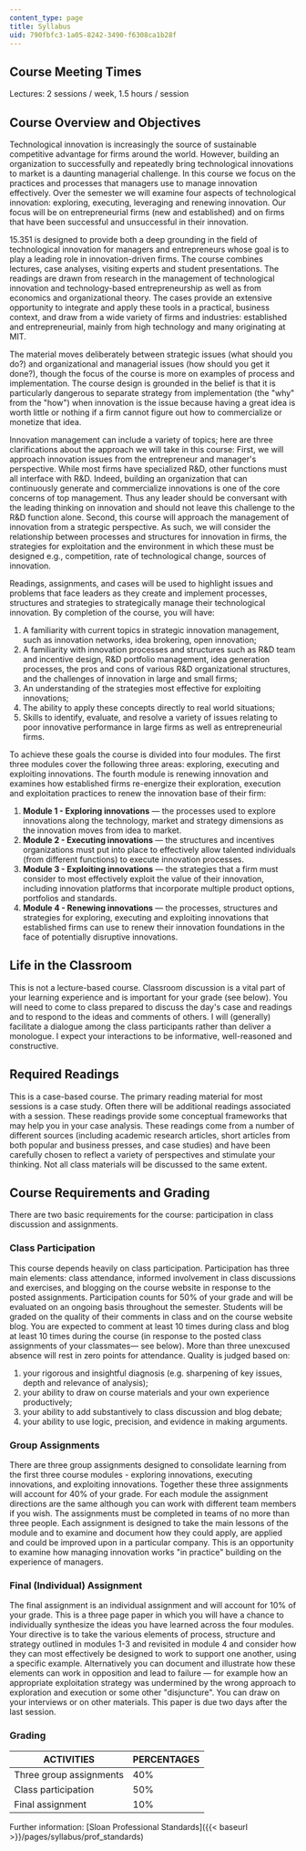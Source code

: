 ```yaml
---
content_type: page
title: Syllabus
uid: 790fbfc3-1a05-8242-3490-f6308ca1b28f
---
```


Course Meeting Times
--------------------

Lectures: 2 sessions / week, 1.5 hours / session

Course Overview and Objectives
------------------------------

Technological innovation is increasingly the source of sustainable competitive advantage for firms around the world. However, building an organization to successfully and repeatedly bring technological innovations to market is a daunting managerial challenge. In this course we focus on the practices and processes that managers use to manage innovation effectively. Over the semester we will examine four aspects of technological innovation: exploring, executing, leveraging and renewing innovation. Our focus will be on entrepreneurial firms (new and established) and on firms that have been successful and unsuccessful in their innovation.

15.351 is designed to provide both a deep grounding in the field of technological innovation for managers and entrepreneurs whose goal is to play a leading role in innovation-driven firms. The course combines lectures, case analyses, visiting experts and student presentations. The readings are drawn from research in the management of technological innovation and technology-based entrepreneurship as well as from economics and organizational theory. The cases provide an extensive opportunity to integrate and apply these tools in a practical, business context, and draw from a wide variety of firms and industries: established and entrepreneurial, mainly from high technology and many originating at MIT.

The material moves deliberately between strategic issues (what should you do?) and organizational and managerial issues (how should you get it done?), though the focus of the course is more on examples of process and implementation. The course design is grounded in the belief is that it is particularly dangerous to separate strategy from implementation (the "why" from the "how") when innovation is the issue because having a great idea is worth little or nothing if a firm cannot figure out how to commercialize or monetize that idea.

Innovation management can include a variety of topics; here are three clarifications about the approach we will take in this course: First, we will approach innovation issues from the entrepreneur and manager's perspective. While most firms have specialized R&D, other functions must all interface with R&D. Indeed, building an organization that can continuously generate and commercialize innovations is one of the core concerns of top management. Thus any leader should be conversant with the leading thinking on innovation and should not leave this challenge to the R&D function alone. Second, this course will approach the management of innovation from a strategic perspective. As such, we will consider the relationship between processes and structures for innovation in firms, the strategies for exploitation and the environment in which these must be designed e.g., competition, rate of technological change, sources of innovation.

Readings, assignments, and cases will be used to highlight issues and problems that face leaders as they create and implement processes, structures and strategies to strategically manage their technological innovation. By completion of the course, you will have:

1.  A familiarity with current topics in strategic innovation management, such as innovation networks, idea brokering, open innovation;
2.  A familiarity with innovation processes and structures such as R&D team and incentive design, R&D portfolio management, idea generation processes, the pros and cons of various R&D organizational structures, and the challenges of innovation in large and small firms;
3.  An understanding of the strategies most effective for exploiting innovations;
4.  The ability to apply these concepts directly to real world situations;
5.  Skills to identify, evaluate, and resolve a variety of issues relating to poor innovative performance in large firms as well as entrepreneurial firms.

To achieve these goals the course is divided into four modules. The first three modules cover the following three areas: exploring, executing and exploiting innovations. The fourth module is renewing innovation and examines how established firms re-energize their exploration, execution and exploitation practices to renew the innovation base of their firm:

1.  **Module 1 - Exploring innovations** — the processes used to explore innovations along the technology, market and strategy dimensions as the innovation moves from idea to market.
2.  **Module 2 - Executing innovations** — the structures and incentives organizations must put into place to effectively allow talented individuals (from different functions) to execute innovation processes.
3.  **Module 3 - Exploiting innovations** — the strategies that a firm must consider to most effectively exploit the value of their innovation, including innovation platforms that incorporate multiple product options, portfolios and standards.
4.  **Module 4 - Renewing innovations** — the processes, structures and strategies for exploring, executing and exploiting innovations that established firms can use to renew their innovation foundations in the face of potentially disruptive innovations.

Life in the Classroom
---------------------

This is not a lecture-based course. Classroom discussion is a vital part of your learning experience and is important for your grade (see below). You will need to come to class prepared to discuss the day's case and readings and to respond to the ideas and comments of others. I will (generally) facilitate a dialogue among the class participants rather than deliver a monologue. I expect your interactions to be informative, well-reasoned and constructive.

Required Readings
-----------------

This is a case-based course. The primary reading material for most sessions is a case study. Often there will be additional readings associated with a session. These readings provide some conceptual frameworks that may help you in your case analysis. These readings come from a number of different sources (including academic research articles, short articles from both popular and business presses, and case studies) and have been carefully chosen to reflect a variety of perspectives and stimulate your thinking. Not all class materials will be discussed to the same extent.

Course Requirements and Grading
-------------------------------

There are two basic requirements for the course: participation in class discussion and assignments.

### Class Participation

This course depends heavily on class participation. Participation has three main elements: class attendance, informed involvement in class discussions and exercises, and blogging on the course website in response to the posted assignments. Participation counts for 50% of your grade and will be evaluated on an ongoing basis throughout the semester. Students will be graded on the quality of their comments in class and on the course website blog. You are expected to comment at least 10 times during class and blog at least 10 times during the course (in response to the posted class assignments of your classmates— see below). More than three unexcused absence will rest in zero points for attendance. Quality is judged based on:

1.  your rigorous and insightful diagnosis (e.g. sharpening of key issues, depth and relevance of analysis);
2.  your ability to draw on course materials and your own experience productively;
3.  your ability to add substantively to class discussion and blog debate;
4.  your ability to use logic, precision, and evidence in making arguments.

### Group Assignments

There are three group assignments designed to consolidate learning from the first three course modules - exploring innovations, executing innovations, and exploiting innovations. Together these three assignments will account for 40% of your grade. For each module the assignment directions are the same although you can work with different team members if you wish. The assignments must be completed in teams of no more than three people. Each assignment is designed to take the main lessons of the module and to examine and document how they could apply, are applied and could be improved upon in a particular company. This is an opportunity to examine how managing innovation works "in practice" building on the experience of managers.

### Final (Individual) Assignment

The final assignment is an individual assignment and will account for 10% of your grade. This is a three page paper in which you will have a chance to individually synthesize the ideas you have learned across the four modules. Your directive is to take the various elements of process, structure and strategy outlined in modules 1-3 and revisited in module 4 and consider how they can most effectively be designed to work to support one another, using a specific example. Alternatively you can document and illustrate how these elements can work in opposition and lead to failure — for example how an appropriate exploitation strategy was undermined by the wrong approach to exploration and execution or some other "disjuncture". You can draw on your interviews or on other materials. This paper is due two days after the last session.

### Grading

| ACTIVITIES | PERCENTAGES |
| --- | --- |
| Three group assignments | 40% |
| Class participation | 50% |
| Final assignment | 10% 

Further information: [Sloan Professional Standards]({{< baseurl >}}/pages/syllabus/prof_standards)